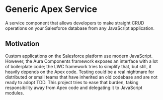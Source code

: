 # Generic Apex Service

A service component that allows developers to make straight CRUD operations
on your Salesforce database from any JavaScript application.

## Motivation

Custom applications on the Salesforce platform use modern JavaScript.
However, the Aura Components framework exposes an interface with a lot of
boilerplate code; the LWC framework tries to simplify that, but still, it
heavily depends on the Apex code. Testing could be a real nightmare for
distributed or small teams that have inherited an old codebase and are not
ready to adopt TDD. This project tries to ease that burden, taking
responsibility away from Apex code and delegating it to JavaScript modules.
